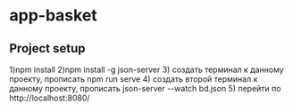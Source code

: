 # app-basket

## Project setup
1)npm install
2)npm install -g json-server
3) создать терминал к данному проекту, прописать npm run serve
4) создать второй терминал к данному проекту, прописать json-server --watch bd.json
5) перейти по http://localhost:8080/


